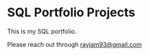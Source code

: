 # SQL Portfolio Projects 

This is my SQL portfolio.

Please reach out through 
rayjam93@gmail.com 
